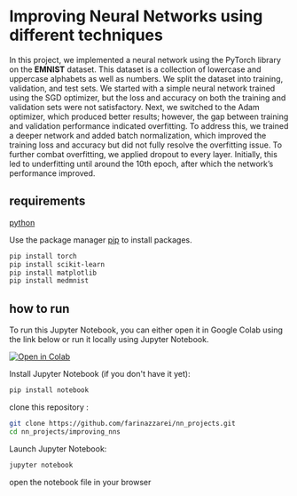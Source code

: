 # Improving Neural Networks using different techniques

In this project, we implemented a neural network using the PyTorch library on the **EMNIST** dataset. This dataset is a
collection of lowercase and uppercase alphabets as well as numbers. We split the dataset into training, validation,
and test sets. We started with a simple neural network trained using the SGD optimizer, but the loss and accuracy on both
the training and validation sets were not satisfactory. Next, we switched to the Adam optimizer, which produced better
results; however, the gap between training and validation performance indicated overfitting. To address this, we trained
a deeper network and added batch normalization, which improved the training loss and accuracy but did not fully resolve
the overfitting issue. To further combat overfitting, we applied dropout to every layer. Initially, this led to underfitting
until around the 10th epoch, after which the network’s performance improved.


## requirements
[python](https://www.python.org/downloads/)

Use the package manager [pip](https://pip.pypa.io/en/stable/) to install packages.

```bash
pip install torch
pip install scikit-learn
pip install matplotlib
pip install medmnist
```

## how to run
To run this Jupyter Notebook, you can either open it in Google Colab using the link below or run it locally using Jupyter Notebook.

[![Open in Colab](https://colab.research.google.com/assets/colab-badge.svg)](https://colab.research.google.com/github/farinazzarei/nn_projects/blob/main/improving_nns/improving_nns.ipynb)

Install Jupyter Notebook (if you don't have it yet):

```bash
pip install notebook
```
clone this repository :
```bash
git clone https://github.com/farinazzarei/nn_projects.git
cd nn_projects/improving_nns
```
Launch Jupyter Notebook:
```bash
jupyter notebook
```
open the notebook file in your browser 
